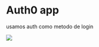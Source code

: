 # Auth0 app

usamos auth como metodo de login

![](https://github.com/Bry4n4rias/auth0-A/blob/master/img-readme/auth0.JPG)
